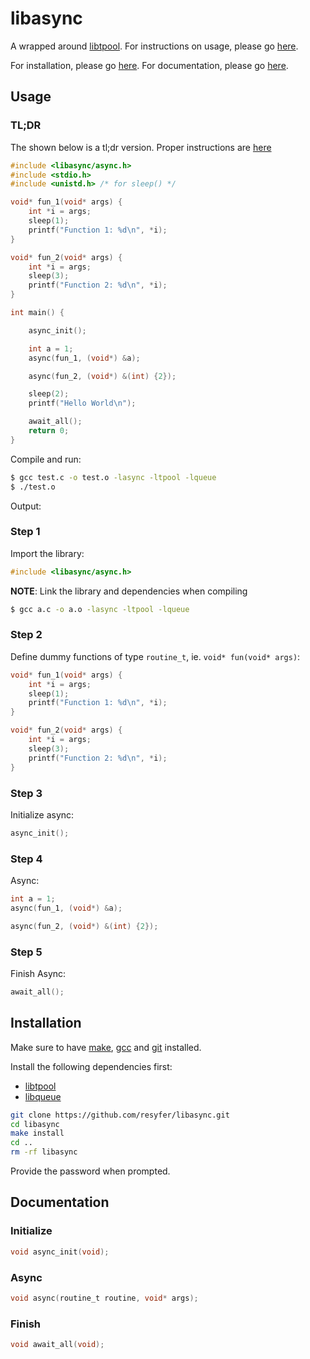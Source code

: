 # libasync

A wrapped around [libtpool](https://github.com/resyfer/libtpool). For instructions on usage, please go [here](#usage).

For installation, please go [here](#installation). For documentation, please go [here](#documentation).

## Usage

### TL;DR

The shown below is a tl;dr version. Proper instructions are [here](#step-1)

```c
#include <libasync/async.h>
#include <stdio.h>
#include <unistd.h> /* for sleep() */

void* fun_1(void* args) {
	int *i = args;
	sleep(1);
	printf("Function 1: %d\n", *i);
}

void* fun_2(void* args) {
	int *i = args;
	sleep(3);
	printf("Function 2: %d\n", *i);
}

int main() {

	async_init();

	int a = 1;
	async(fun_1, (void*) &a);

	async(fun_2, (void*) &(int) {2});

	sleep(2);
	printf("Hello World\n");

	await_all();
	return 0;
}
```

Compile and run:

```bash
$ gcc test.c -o test.o -lasync -ltpool -lqueue
$ ./test.o
```
Output:


### Step 1

Import the library:

```c
#include <libasync/async.h>
```

**NOTE**: Link the library and dependencies when compiling

```bash
$ gcc a.c -o a.o -lasync -ltpool -lqueue
```

### Step 2
Define dummy functions of type `routine_t`, ie. `void* fun(void* args)`:
```c
void* fun_1(void* args) {
	int *i = args;
	sleep(1);
	printf("Function 1: %d\n", *i);
}

void* fun_2(void* args) {
	int *i = args;
	sleep(3);
	printf("Function 2: %d\n", *i);
}
```

### Step 3
Initialize async:
```c
async_init();
```

### Step 4
Async:
```c
int a = 1;
async(fun_1, (void*) &a);

async(fun_2, (void*) &(int) {2});
```

### Step 5
Finish Async:
```c
await_all();
```

## Installation

Make sure to have [make](https://www.gnu.org/software/make/), [gcc](https://www.gnu.org/software/gcc/) and [git](https://git-scm.com/) installed.

Install the following dependencies first:
- [libtpool](https://github.com/resyfer/libtpool)
- [libqueue](https://github.com/resyfer/libqueue)

```bash
git clone https://github.com/resyfer/libasync.git
cd libasync
make install
cd ..
rm -rf libasync
```

Provide the password when prompted.

## Documentation

### Initialize
```c
void async_init(void);
```

### Async
```c
void async(routine_t routine, void* args);
```

### Finish
```c
void await_all(void);
```